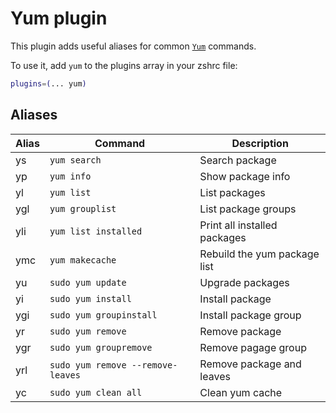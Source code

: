 # Yum plugin

This plugin adds useful aliases for common [`Yum`](http://yum.baseurl.org/)
commands.

To use it, add `yum` to the plugins array in your zshrc file:

```zsh
plugins=(... yum)
```

## Aliases

| Alias | Command                           | Description                  |
| ----- | --------------------------------- | ---------------------------- |
| ys    | `yum search`                      | Search package               |
| yp    | `yum info`                        | Show package info            |
| yl    | `yum list`                        | List packages                |
| ygl   | `yum grouplist`                   | List package groups          |
| yli   | `yum list installed`              | Print all installed packages |
| ymc   | `yum makecache`                   | Rebuild the yum package list |
| yu    | `sudo yum update`                 | Upgrade packages             |
| yi    | `sudo yum install`                | Install package              |
| ygi   | `sudo yum groupinstall`           | Install package group        |
| yr    | `sudo yum remove`                 | Remove package               |
| ygr   | `sudo yum groupremove`            | Remove pagage group          |
| yrl   | `sudo yum remove --remove-leaves` | Remove package and leaves    |
| yc    | `sudo yum clean all`              | Clean yum cache              |
